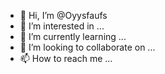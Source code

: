 - 👋 Hi, I’m @Oyysfaufs
- 👀 I’m interested in ...
- 🌱 I’m currently learning ...
- 💞️ I’m looking to collaborate on ...
- 📫 How to reach me ...

<!---
Oyysfaufs/Oyysfaufs is a ✨ special ✨ repository because its `README.md` (this file) appears on your GitHub profile.
You can click the Preview link to take a look at your changes.
--->
